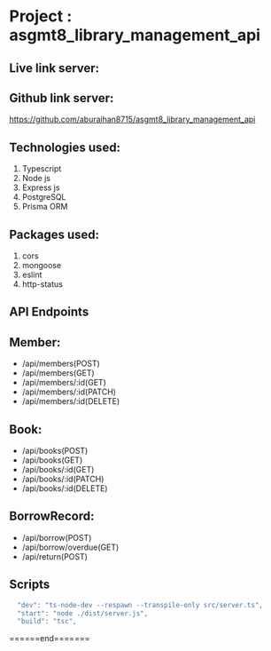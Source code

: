 # Project : asgmt8_library_management_api

## Live link server:

## Github link server:

https://github.com/aburaihan8715/asgmt8_library_management_api

## Technologies used:

1. Typescript
2. Node js
3. Express js
4. PostgreSQL
5. Prisma ORM

## Packages used:

1. cors
2. mongoose
3. eslint
4. http-status

## API Endpoints

## Member:

- /api/members(POST)
- /api/members(GET)
- /api/members/:id(GET)
- /api/members/:id(PATCH)
- /api/members/:id(DELETE)

## Book:

- /api/books(POST)
- /api/books(GET)
- /api/books/:id(GET)
- /api/books/:id(PATCH)
- /api/books/:id(DELETE)

## BorrowRecord:

- /api/borrow(POST)
- /api/borrow/overdue(GET)
- /api/return(POST)

## Scripts

```js
  "dev": "ts-node-dev --respawn --transpile-only src/server.ts",
  "start": "node ./dist/server.js",
  "build": "tsc",
```

<p>======end=======</p>

